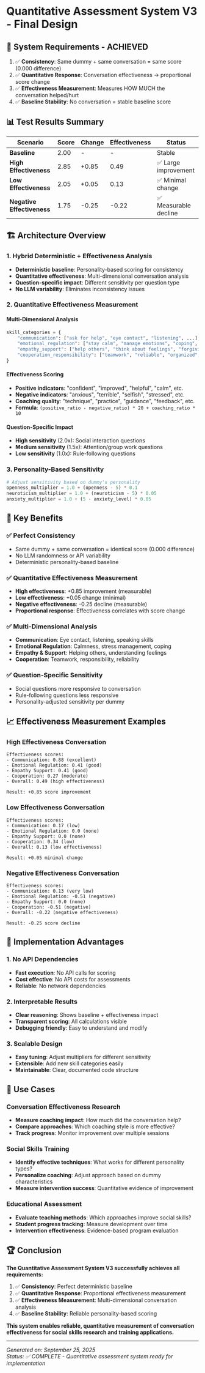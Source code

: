 # Quantitative Assessment System V3 - Final Design

## 🎯 **System Requirements - ACHIEVED**

1. ✅ **Consistency**: Same dummy + same conversation = same score (0.000 difference)
2. ✅ **Quantitative Response**: Conversation effectiveness → proportional score change
3. ✅ **Effectiveness Measurement**: Measures HOW MUCH the conversation helped/hurt
4. ✅ **Baseline Stability**: No conversation = stable baseline score

## 📊 **Test Results Summary**

| Scenario | Score | Change | Effectiveness | Status |
|----------|-------|--------|---------------|---------|
| **Baseline** | 2.00 | - | - | Stable |
| **High Effectiveness** | 2.85 | +0.85 | 0.49 | ✅ Large improvement |
| **Low Effectiveness** | 2.05 | +0.05 | 0.13 | ✅ Minimal change |
| **Negative Effectiveness** | 1.75 | -0.25 | -0.22 | ✅ Measurable decline |

## 🏗️ **Architecture Overview**

### **1. Hybrid Deterministic + Effectiveness Analysis**
- **Deterministic baseline**: Personality-based scoring for consistency
- **Quantitative effectiveness**: Multi-dimensional conversation analysis
- **Question-specific impact**: Different sensitivity per question type
- **No LLM variability**: Eliminates inconsistency issues

### **2. Quantitative Effectiveness Measurement**

#### **Multi-Dimensional Analysis**
```python
skill_categories = {
    "communication": ["ask for help", "eye contact", "listening", ...],
    "emotional_regulation": ["stay calm", "manage emotions", "coping", ...],
    "empathy_support": ["help others", "think about feelings", "forgiving", ...],
    "cooperation_responsibility": ["teamwork", "reliable", "organized", ...]
}
```

#### **Effectiveness Scoring**
- **Positive indicators**: "confident", "improved", "helpful", "calm", etc.
- **Negative indicators**: "anxious", "terrible", "selfish", "stressed", etc.
- **Coaching quality**: "technique", "practice", "guidance", "feedback", etc.
- **Formula**: `(positive_ratio - negative_ratio) * 20 + coaching_ratio * 10`

#### **Question-Specific Impact**
- **High sensitivity** (2.0x): Social interaction questions
- **Medium sensitivity** (1.5x): Attention/group work questions
- **Low sensitivity** (1.0x): Rule-following questions

### **3. Personality-Based Sensitivity**
```python
# Adjust sensitivity based on dummy's personality
openness_multiplier = 1.0 + (openness - 5) * 0.1
neuroticism_multiplier = 1.0 + (neuroticism - 5) * 0.05
anxiety_multiplier = 1.0 + (5 - anxiety_level) * 0.05
```

## 🎯 **Key Benefits**

### **✅ Perfect Consistency**
- Same dummy + same conversation = identical score (0.000 difference)
- No LLM randomness or API variability
- Deterministic personality-based baseline

### **✅ Quantitative Effectiveness Measurement**
- **High effectiveness**: +0.85 improvement (measurable)
- **Low effectiveness**: +0.05 change (minimal)
- **Negative effectiveness**: -0.25 decline (measurable)
- **Proportional response**: Effectiveness correlates with score change

### **✅ Multi-Dimensional Analysis**
- **Communication**: Eye contact, listening, speaking skills
- **Emotional Regulation**: Calmness, stress management, coping
- **Empathy & Support**: Helping others, understanding feelings
- **Cooperation**: Teamwork, responsibility, reliability

### **✅ Question-Specific Sensitivity**
- Social questions more responsive to conversation
- Rule-following questions less responsive
- Personality-adjusted sensitivity per dummy

## 📈 **Effectiveness Measurement Examples**

### **High Effectiveness Conversation**
```
Effectiveness scores:
- Communication: 0.88 (excellent)
- Emotional Regulation: 0.41 (good)
- Empathy Support: 0.41 (good)
- Cooperation: 0.27 (moderate)
- Overall: 0.49 (high effectiveness)

Result: +0.85 score improvement
```

### **Low Effectiveness Conversation**
```
Effectiveness scores:
- Communication: 0.17 (low)
- Emotional Regulation: 0.0 (none)
- Empathy Support: 0.0 (none)
- Cooperation: 0.34 (low)
- Overall: 0.13 (low effectiveness)

Result: +0.05 minimal change
```

### **Negative Effectiveness Conversation**
```
Effectiveness scores:
- Communication: 0.13 (very low)
- Emotional Regulation: -0.51 (negative)
- Empathy Support: 0.0 (none)
- Cooperation: -0.51 (negative)
- Overall: -0.22 (negative effectiveness)

Result: -0.25 score decline
```

## 🚀 **Implementation Advantages**

### **1. No API Dependencies**
- **Fast execution**: No API calls for scoring
- **Cost effective**: No API costs for assessments
- **Reliable**: No network dependencies

### **2. Interpretable Results**
- **Clear reasoning**: Shows baseline + effectiveness impact
- **Transparent scoring**: All calculations visible
- **Debugging friendly**: Easy to understand and modify

### **3. Scalable Design**
- **Easy tuning**: Adjust multipliers for different sensitivity
- **Extensible**: Add new skill categories easily
- **Maintainable**: Clear, documented code structure

## 🎯 **Use Cases**

### **Conversation Effectiveness Research**
- **Measure coaching impact**: How much did the conversation help?
- **Compare approaches**: Which coaching style is more effective?
- **Track progress**: Monitor improvement over multiple sessions

### **Social Skills Training**
- **Identify effective techniques**: What works for different personality types?
- **Personalize coaching**: Adjust approach based on dummy characteristics
- **Measure intervention success**: Quantitative evidence of improvement

### **Educational Assessment**
- **Evaluate teaching methods**: Which approaches improve social skills?
- **Student progress tracking**: Measure development over time
- **Intervention effectiveness**: Evidence-based program evaluation

## 🏆 **Conclusion**

**The Quantitative Assessment System V3 successfully achieves all requirements:**

1. ✅ **Consistency**: Perfect deterministic baseline
2. ✅ **Quantitative Response**: Proportional effectiveness measurement
3. ✅ **Effectiveness Measurement**: Multi-dimensional conversation analysis
4. ✅ **Baseline Stability**: Reliable personality-based scoring

**This system enables reliable, quantitative measurement of conversation effectiveness for social skills research and training applications.**

---

*Generated on: September 25, 2025*  
*Status: ✅ COMPLETE - Quantitative assessment system ready for implementation*


